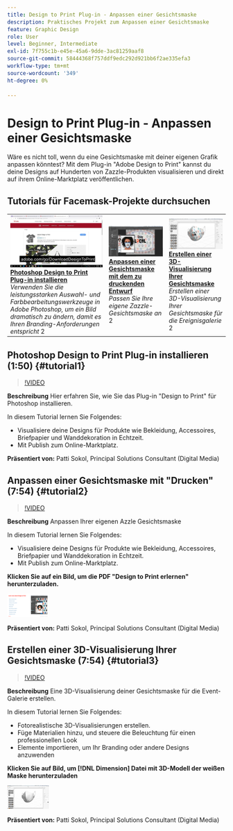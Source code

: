 ```yaml
---
title: Design to Print Plug-in - Anpassen einer Gesichtsmaske
description: Praktisches Projekt zum Anpassen einer Gesichtsmaske
feature: Graphic Design
role: User
level: Beginner, Intermediate
exl-id: 7f755c1b-e45e-45a6-9dde-3ac81259aaf8
source-git-commit: 58444368f757ddf9edc292d921bb6f2ae335efa3
workflow-type: tm+mt
source-wordcount: '349'
ht-degree: 0%

---
```


# Design to Print Plug-in - Anpassen einer Gesichtsmaske

Wäre es nicht toll, wenn du eine Gesichtsmaske mit deiner eigenen Grafik anpassen könntest? Mit dem Plug-in &quot;Adobe Design to Print&quot; kannst du deine Designs auf Hunderten von Zazzle-Produkten visualisieren und direkt auf ihrem Online-Marktplatz veröffentlichen.

## Tutorials für Facemask-Projekte durchsuchen

<table style="table-layout:fixed">
<tr>
 <td>
   <a href="handsonproject.md#tutorial1">
      <img alt="Photoshop Design to Print-Plug-in installieren" src="../assets/d2p_install_sokol_thumbnail.jpg" />
   </a>
    <div>
   <a href="handsonproject.md#tutorial1"><strong>Photoshop Design to Print Plug-in installieren</strong></a>
    </div>
    <em>Verwenden Sie die leistungsstarken Auswahl- und Farbbearbeitungswerkzeuge in Adobe Photoshop, um ein Bild dramatisch zu ändern, damit es Ihren Branding-Anforderungen entspricht</em>
    2<br>
  </td>
  <td>
    <a href="handsonproject.md#tutorial2">
        <img alt="Anpassen einer Gesichtsmaske mit dem Befehl &quot;Design to Print&quot;" src="../assets/d2p_faceMask_sokol_thumbnail.jpg" />
    </a>
    <div>
    <a href="handsonproject.md#tutorial2"><strong>Anpassen einer Gesichtsmaske mit dem zu druckenden Entwurf</strong></a>
    </div>
    <em>Passen Sie Ihre eigene Zazzle-Gesichtsmaske an</em>
    2<br>
  </td>
  <td>
    <a href="handsonproject.md#tutorial3">
      <img alt="Erstellen einer 3D-Visualisierung Ihrer Gesichtsmaske" src="../assets/DN_faceMaskShare_sokol_thumbnail.jpg" />
   </a>
    <div>
   <a href="handsonproject.md#tutorial3"><strong>Erstellen einer 3D-Visualisierung Ihrer Gesichtsmaske</strong></a>
    </div>
    <em>Erstellen einer 3D-Visualisierung Ihrer Gesichtsmaske für die Ereignisgalerie</em>
    2<br>
  </td>
</tr>
</table>

## Photoshop Design to Print Plug-in installieren (1:50) {#tutorial1}

>[!VIDEO](https://video.tv.adobe.com/v/327096?hidetitle=true)

**Beschreibung**
Hier erfahren Sie, wie Sie das Plug-in &quot;Design to Print&quot; für Photoshop installieren.

In diesem Tutorial lernen Sie Folgendes:
* Visualisiere deine Designs für Produkte wie Bekleidung, Accessoires, Briefpapier und Wanddekoration in Echtzeit.
* Mit Publish zum Online-Marktplatz.

**Präsentiert von:**
Patti Sokol, Principal Solutions Consultant (Digital Media)

## Anpassen einer Gesichtsmaske mit &quot;Drucken&quot; (7:54) {#tutorial2}

>[!VIDEO](https://video.tv.adobe.com/v/327097?hidetitle=true)

**Beschreibung**
Anpassen Ihrer eigenen Azzle Gesichtsmaske

In diesem Tutorial lernen Sie Folgendes:
* Visualisiere deine Designs für Produkte wie Bekleidung, Accessoires, Briefpapier und Wanddekoration in Echtzeit.
* Mit Publish zum Online-Marktplatz.

**Klicken Sie auf ein Bild, um die PDF &quot;Design to Print erlernen&quot; herunterzuladen.**

[![Design to Print lernen](../assets/LearnDesigntoPrint_96.png)](../assets/LearnDesigntoPrint.pdf)

**Präsentiert von:**
Patti Sokol, Principal Solutions Consultant (Digital Media)

## Erstellen einer 3D-Visualisierung Ihrer Gesichtsmaske (7:54) {#tutorial3}

>[!VIDEO](https://video.tv.adobe.com/v/327098?hidetitle=true)

**Beschreibung**
Eine 3D-Visualisierung deiner Gesichtsmaske für die Event-Galerie erstellen.

In diesem Tutorial lernen Sie Folgendes:
* Fotorealistische 3D-Visualisierungen erstellen.
* Füge Materialien hinzu, und steuere die Beleuchtung für einen professionellen Look
* Elemente importieren, um Ihr Branding oder andere Designs anzuwenden

**Klicken Sie auf Bild, um [!DNL Dimension] Datei mit 3D-Modell der weißen Maske herunterzuladen**

[![Vergleichsbild](../assets/whitemask_96.png)](https://stock.adobe.com/search/3d-assets?load_type=search&amp;native_visual_search=&amp;similar_content_id=&amp;is_recent_search=&amp;search_type=usertyped&amp;k=face+mask&amp;asset_id=324075591)

**Präsentiert von:**
Patti Sokol, Principal Solutions Consultant (Digital Media)
